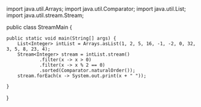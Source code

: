 import java.util.Arrays;
import java.util.Comparator;
import java.util.List;
import java.util.stream.Stream;

public class StreamMain {

    public static void main(String[] args) {
        List<Integer> intList = Arrays.asList(1, 2, 5, 16, -1, -2, 0, 32, 3, 5, 8, 23, 4);
        Stream<Integer> stream = intList.stream()
                .filter(x -> x > 0)
                .filter(x -> x % 2 == 0)
                .sorted(Comparator.naturalOrder());
        stream.forEach(x -> System.out.print(x + " "));

    }


}
